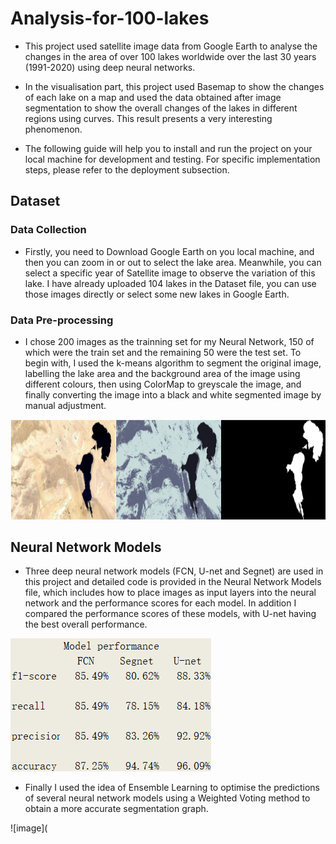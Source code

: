 # Analysis-for-100-lakes
* This project used satellite image data from Google Earth to analyse the changes in the area of over 100 lakes worldwide over the last 30 years (1991-2020) using deep neural networks.

* In the visualisation part, this project used Basemap to show the changes of each lake on a map and used the data obtained after image segmentation to show the overall changes of the lakes in different regions using curves. This result presents a very interesting phenomenon.

* The following guide will help you to install and run the project on your local machine for development and testing. For specific implementation steps, please refer to the deployment subsection.

## Dataset

### Data Collection
* Firstly, you need to Download Google Earth on you local machine, and then you can zoom in or out to select the lake area. Meanwhile, you can select a specific year of Satellite image to observe the variation of this lake. I have already uploaded 104 lakes in the Dataset file, you can use those images directly or select some new lakes in Google Earth.

### Data Pre-processing
* I chose 200 images as the trainning set for my Neural Network, 150 of which were the train set and the remaining 50 were the test set. To begin with, I used the k-means algorithm to segment the original image, labelling the lake area and the background area of the image using different colours, then using ColorMap to greyscale the image, and finally converting the image into a black and white segmented image by manual adjustment. 

![image](https://github.com/ChandlerGeng/Analysis-for-100-lakes/blob/main/data%26graph/Fig1.png)

## Neural Network Models
* Three deep neural network models (FCN, U-net and Segnet) are used in this project and detailed code is provided in the Neural Network Models file, which includes how to place images as input layers into the neural network and the performance scores for each model. In addition I compared the performance scores of these models, with U-net having the best overall performance.

![image](https://github.com/ChandlerGeng/Analysis-for-100-lakes/blob/main/data%26graph/model-performance.png)

* Finally I used the idea of Ensemble Learning to optimise the predictions of several neural network models using a Weighted Voting method to obtain a more accurate segmentation graph.

![image](
